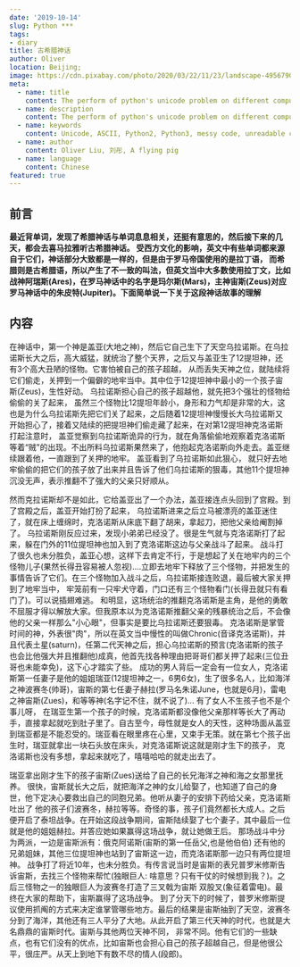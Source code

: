 ```yaml
---
date: '2019-10-14'
slug: Python ***
tags:
- diary
title: 古希腊神话
author: Oliver
location: Beijing;
image: https://cdn.pixabay.com/photo/2020/03/22/11/23/landscape-4956790_960_720.jpg
meta:
  - name: title
    content: The perform of python's unicode problem on different computer
  - name: description
    content: The perform of python's unicode problem on different computer
  - name: keywords
    content: Unicode, ASCII, Python2, Python3, messy code, unreadable code.
  - name: author
    content: Oliver Liu, 刘彤, A flying pig
  - name: language
    content: Chinese
featured: true
---
```


## 前言
**最近背单词，发现了希腊神话与单词息息相关，还挺有意思的，然后接下来的几天，都会去喜马拉雅听古希腊神话。 受西方文化的影响，英文中有些单词都来源自于它们，神话部分大致都是一样的，但是由于罗马帝国使用的是拉丁语，
而希腊则是古希腊语，所以产生了不一致的叫法，但英文当中大多数使用拉丁文，比如战神阿瑞斯(Ares)，在罗马神话中的名字是玛尔斯(Mars)，主神宙斯(Zeus)对应罗马神话中的朱皮特(Jupiter)。下面简单说一下关于这段神话故事的理解**
 
## 内容
 在神话中，第一个神是盖亚(大地之神)，然后它自己生下了天空乌拉诺斯。在乌拉诺斯长大之后，高大威猛，就统治了整个天界，之后又与盖亚生了12提坦神，还有3个高大丑陋的怪物。它害怕被自己的孩子超越，
 从而丢失天神之位，就陆续将它们偷走，关押到一个偏僻的地牢当中。其中位于12提坦神中最小的一个孩子宙斯(Zeus)，生性好动。 乌拉诺斯担心自己的孩子超越他，就先把3个强壮的怪物给偷偷的关了起来，
 虽然三个怪物比12提坦年龄小，身形和力气却是非常的大，这也是为什么乌拉诺斯先把它们关了起来，之后随着12提坦神慢慢长大乌拉诺斯又开始担心了，接着又陆续的把提坦神们偷走藏了起来，在对第12提坦神克洛诺斯打起注意时，
 盖亚觉察到乌拉诺斯诡异的行为，就在角落偷偷地观察着克洛诺斯等着“贼"的出现。不出所料乌拉诺斯果然来了，他抱起克洛诺斯向外走去。盖亚继续跟着他，一直跟到了关押的地牢。 盖亚看到了乌拉诺斯如此狠心，
 就只好去地牢偷偷的把它们的孩子放了出来并且告诉了他们乌拉诺斯的狠毒，其他11个提坦神沉没无声，表示推翻不了强大的父亲只好顺从。
 
 然而克拉诺斯却不是如此，它给盖亚出了一个办法，盖亚接连点头回到了宫殿。到了宫殿之后，盖亚开始打扮了起来，
 乌拉诺斯进来之后立马被漂亮的盖亚迷住了，就在床上缠绵时，克洛诺斯从床底下翻了胡来，拿起刀，把他父亲给阉割掉了。 乌拉诺斯刚反应过来，发现小弟弟已经没了。很是生气就与克洛诺斯打了起来，躲在门外的11位提坦神也加入到了克洛诺斯这边与父亲战斗了起来。
 战斗打了很久也未分胜负，盖亚心想，这样下去肯定不行，于是想起了关在地牢内的三个怪物儿子(果然长得丑容易被人忽视)....立即去地牢下释放了三个怪物，并把发生的事情告诉了它们。在三个怪物加入战斗之后，乌拉诺斯接连败退，最后被大家关押到了地牢当中，
 牢笼前有一只牢犬守着，门口还有三个怪物看门(长得丑就只有看门了)。可以说插翅难逃。 和明显，这场统治的推翻克洛诺斯是主角，是他的勇敢不屈服才得以解放大家。但我原本以为克洛诺斯推翻父亲的残暴统治之后，不会像他的父亲一样那么"小心眼"，但事实是要比乌拉诺斯还要狠毒。 
 克洛诺斯是掌管时间的神，外表很"肉"，所以在英文当中慢性的叫做Chronic(音译克洛诺斯)，并且代表土星(saturn)，任第二代天神之后，担心乌拉诺斯的预言(克洛诺斯的孩子也会比他强大并且推翻他)成真，他首先找各种理由把哥哥们都关押了起来(三位丑哥也未能幸免)，这下心才踏实了些。 
 成功的男人背后一定会有一位女人，克洛诺斯第一任妻子是他的姐姐瑞亚(12提坦神之一，6男6女)，生了很多名人，比如海洋之神波赛冬(帅哥)，宙斯的第七任妻子赫拉(罗马名朱诺June，也就是6月)，雷电之神宙斯(Zues)，和等等神(名字记不住，就不说了)... 有了女人不生孩子也不是个事儿呀，
 在瑞亚生第一个孩子的时候，克洛诺斯都没像他父亲那样等长大了再动手，直接拿起就吃到肚子里了。自古至今，母性就是女人的天性，这种场面从盖亚到瑞亚都是不能忍受的。瑞亚看在眼里疼在心里，又束手无策。就在第七个孩子出生时，瑞亚就拿出一块石头放在床头，对克洛诺斯说这就是刚才生下的孩子，
 克洛诺斯也没有多想，拿起来就吃了，嘻嘻哈哈的就走出去了。
 
 瑞亚拿出刚才生下的孩子宙斯(Zues)送给了自己的长兄海洋之神和海之女那里抚养。 很快，宙斯就长大之后，就把海洋之神的女儿给娶了，也知道了自己的身世，他下定决心要救出自己的同胞兄弟。他听从妻子的安排下药给父亲，克洛诺斯吐出了
 他的孩子们波赛冬，赫拉等等。奇怪的事，孩子们竟然都长大成人。之后便开启了泰坦战争。在开始这段战争期间，宙斯陆续娶了七个妻子，其中最后一位就是他的姐姐赫拉。并答应她如果赢得这场战争，就让她做王后。 那场战斗中分为两派，一边是宙斯派有：俄克阿诺斯(宙斯的第一任岳父,也是他伯伯)
 还有他的兄弟姐妹，其他三位提坦神也站到了宙斯这一边，而克洛诺斯那一边只有两位提坦神。 战争打了将近10年，也未分胜负。有传言说当时是宙斯的表兄普罗米修斯告诉宙斯，去找三个怪物来帮忙(独眼巨人: 啥意思？只有干仗的时候想到我？)。之后三怪物之一的独眼巨人为波赛冬打造了三叉戟为宙斯
 双股叉(象征着雷电)。最终在大家的帮助下，宙斯赢得了这场战争。 到了分天下的时候了，普罗米修斯提议使用抓阄的方式来决定谁掌管哪些地方。最后的结果是宙斯抽到了天空，波赛冬分到了海洋，其他还有三人平分了大地。从此开启了第三代天神的时代，也就是大名鼎鼎的宙斯时代。宙斯与其他两位天神不同，
 非常不同。他有它们的一些缺点，也有它们没有的优点，比如宙斯也会担心自己的孩子超越自己，但是他很公平，很庄严。从天上到地下有数不尽的情人(段郎)。
